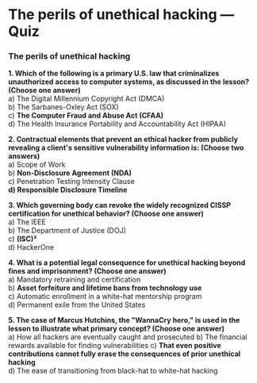 # The perils of unethical hacking — Quiz

### The perils of unethical hacking

**1. Which of the following is a primary U.S. law that criminalizes unauthorized access to computer systems, as discussed in the lesson? (Choose one answer)**  
a) The Digital Millennium Copyright Act (DMCA)  
b) The Sarbanes-Oxley Act (SOX)  
c) **The Computer Fraud and Abuse Act (CFAA)**  
d) The Health Insurance Portability and Accountability Act (HIPAA)

**2. Contractual elements that prevent an ethical hacker from publicly revealing a client's sensitive vulnerability information is: (Choose two answers)**  
a) Scope of Work  
b) **Non-Disclosure Agreement (NDA)**  
c) Penetration Testing Intensity Clause  
**d) Responsible Disclosure Timeline**

**3. Which governing body can revoke the widely recognized CISSP certification for unethical behavior? (Choose one answer)**  
a) The IEEE  
b) The Department of Justice (DOJ)  
c) **(ISC)²**  
d) HackerOne

**4. What is a potential legal consequence for unethical hacking beyond fines and imprisonment? (Choose one answer)**  
a) Mandatory retraining and certification  
b) **Asset forfeiture and lifetime bans from technology use**  
c) Automatic enrollment in a white-hat mentorship program  
d) Permanent exile from the United States

**5. The case of Marcus Hutchins, the "WannaCry hero," is used in the lesson to illustrate what primary concept? (Choose one answer)**  
a) How all hackers are eventually caught and prosecuted
b) The financial rewards available for finding vulnerabilities
c) **That even positive contributions cannot fully erase the consequences of prior unethical hacking**  
d) The ease of transitioning from black-hat to white-hat hacking